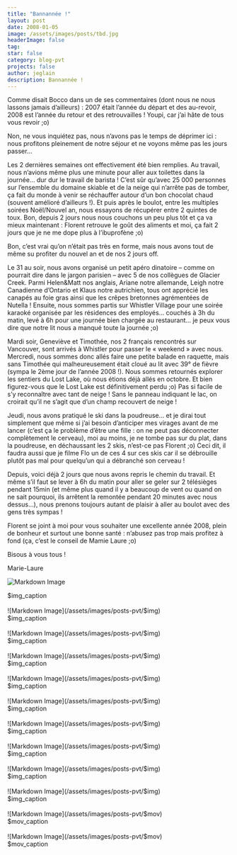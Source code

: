 ```yaml
---
title: "Bannannée !"
layout: post
date: 2008-01-05
image: /assets/images/posts/tbd.jpg
headerImage: false
tag:
star: false
category: blog-pvt
projects: false
author: jeglain
description: Bannannée !
---
```

Comme disait Bocco dans un de ses commentaires (dont nous ne nous
lassons jamais d’ailleurs) : 2007 était l’année du départ et des
au-revoir, 2008 est l’année du retour et des retrouvailles ! Youpi,
car j’ai hâte de tous vous revoir ;o)

Non, ne vous inquiétez pas, nous n’avons pas le temps de déprimer
ici : nous profitons pleinement de notre séjour et ne voyons même pas
les jours passer…

Les 2 dernières semaines ont effectivement été bien remplies. Au
travail, nous n’avions même plus une minute pour aller aux toilettes
dans la journée… dur dur le travail de barista ! C’est sûr
qu’avec 25 000 personnes sur l’ensemble du domaine skiable et de la
neige qui n’arrête pas de tomber, ça fait du monde à venir se
réchauffer autour d’un bon chocolat chaud (souvent amélioré
d’ailleurs !). Et puis après le boulot, entre les multiples soirées
Noël/Nouvel an, nous essayons de récupérer entre 2 quintes de toux.
Bon, depuis 2 jours nous nous couchons un peu plus tôt et ça va mieux
maintenant : Florent retrouve le goût des aliments et moi, ça fait 2
jours que je ne me dope plus à l’ibuprofène ;o)

Bon, c’est vrai qu’on n’était pas très en forme, mais nous avons
tout de même su profiter du nouvel an et de nos 2 jours off.

Le 31 au soir, nous avons organisé un petit apéro dinatoire – comme
on pourrait dire dans le jargon parisien – avec 5 de nos collègues de
Glacier Creek. Parmi Helen&Matt nos anglais, Ariane notre allemande,
Leigh notre Canadienne d’Ontario et Klaus notre autrichien, tous ont
apprécié les canapés au foie gras ainsi que les crêpes bretonnes
agrémentées de Nutella ! Ensuite, nous sommes partis sur Whistler
Village pour une soirée karaoké organisée par les résidences des
employés… couchés à 3h du matin, levé à 6h pour une journée bien
chargée au restaurant… je peux vous dire que notre lit nous a manqué
toute la journée ;o)

Mardi soir, Geneviève et Timothée, nos 2 français rencontrés sur
Vancouver, sont arrivés à Whistler pour passer le « weekend » avec
nous. Mercredi, nous sommes donc allés faire une petite balade en
raquette, mais sans Timothée qui malheureusement était cloué au lit
avec 39° de fièvre (sympa le 2ème jour de l’année 2008 !). Nous
sommes retournés explorer les sentiers du Lost Lake, où nous étions
déjà allés en octobre. Et bien figurez-vous que le Lost Lake est
définitivement perdu ;o) Pas si facile de s’y reconnaître avec tant
de neige ! Sans le panneau indiquant le lac, on croirait qu’il ne
s’agit que d’un champ recouvert de neige !

Jeudi, nous avons pratiqué le ski dans la poudreuse… et je dirai tout
simplement que même si j’ai besoin d’anticiper mes virages avant de
me lancer (c’est ça le problème d’être une fille : on ne peut
pas déconnecter complètement le cerveau), moi au moins, je ne tombe
pas sur du plat, dans la poudreuse, en déchaussant les 2 skis,
n’est-ce pas Florent ;o) Ceci dit, il faudra aussi que je filme Flo
un de ces 4 sur ces skis car il se débrouille plutôt pas mal pour
quelqu’un qui a débranché son cerveau !

Depuis, voici déjà 2 jours que nous avons repris le chemin du travail.
Et même s’il faut se lever à 6h du matin pour aller se geler sur 2
télésièges pendant 15min (et même plus quand il y a beaucoup de vent
ou quand on ne sait pourquoi, ils arrêtent la remontée pendant 20
minutes avec nous dessus…), nous prenons toujours autant de plaisir à
aller au boulot avec des gens très sympas !

Florent se joint à moi pour vous souhaiter une excellente année 2008,
plein de bonheur et surtout une bonne santé : n’abusez pas trop mais
profitez à fond (ça, c’est le conseil de Mamie Laure ;o)

Bisous à vous tous !

Marie-Laure

![Markdown Image](/assets/images/posts-pvt/$img)
<figcaption class="caption">$img_caption</figcaption>
<br>
![Markdown Image](/assets/images/posts-pvt/$img)
<figcaption class="caption">$img_caption</figcaption>
<br>
![Markdown Image](/assets/images/posts-pvt/$img)
<figcaption class="caption">$img_caption</figcaption>
<br>
![Markdown Image](/assets/images/posts-pvt/$img)
<figcaption class="caption">$img_caption</figcaption>
<br>
![Markdown Image](/assets/images/posts-pvt/$img)
<figcaption class="caption">$img_caption</figcaption>
<br>
![Markdown Image](/assets/images/posts-pvt/$img)
<figcaption class="caption">$img_caption</figcaption>
<br>
![Markdown Image](/assets/images/posts-pvt/$img)
<figcaption class="caption">$img_caption</figcaption>
<br>
![Markdown Image](/assets/images/posts-pvt/$img)
<figcaption class="caption">$img_caption</figcaption>
<br>
![Markdown Image](/assets/images/posts-pvt/$img)
<figcaption class="caption">$img_caption</figcaption>
<br>
![Markdown Image](/assets/images/posts-pvt/$img)
<figcaption class="caption">$img_caption</figcaption>
<br>
![Markdown Image](/assets/images/posts-pvt/$mov)
<figcaption class="caption">$mov_caption</figcaption>
<br>
![Markdown Image](/assets/images/posts-pvt/$mov)
<figcaption class="caption">$mov_caption</figcaption>
<br>
